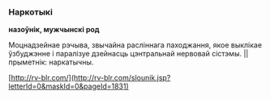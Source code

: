 ### Наркотыкі
**назоўнік, мужчынскі род**

Моцнадзейнае рэчыва, звычайна расліннага паходжання, якое выклікае ўзбуджэнне і паралізуе дзейнасць цэнтральнай нервовай сістэмы. || прыметнік: наркатычны.

<a rel="author">[http://rv-blr.com/](http://rv-blr.com/slounik.jsp?letterId=0&maskId=0&pageId=1831)</a>
